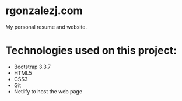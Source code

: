 # rgonzalezj.com
My personal resume and website.

# Technologies used on this project:
* Bootstrap 3.3.7
* HTML5
* CSS3
* Git
* Netlify to host the web page
